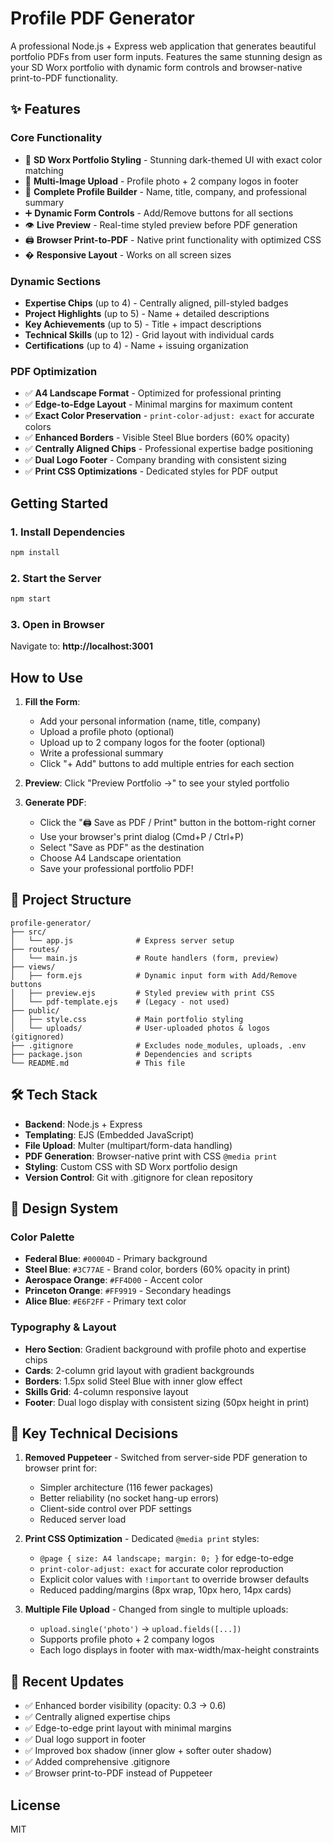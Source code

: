 # Profile PDF Generator

A professional Node.js + Express web application that generates beautiful portfolio PDFs from user form inputs. Features the same stunning design as your SD Worx portfolio with dynamic form controls and browser-native print-to-PDF functionality.

## ✨ Features

### Core Functionality

- 🎨 **SD Worx Portfolio Styling** - Stunning dark-themed UI with exact color matching
- 📸 **Multi-Image Upload** - Profile photo + 2 company logos in footer
- 📝 **Complete Profile Builder** - Name, title, company, and professional summary
- ➕ **Dynamic Form Controls** - Add/Remove buttons for all sections
- 👁️ **Live Preview** - Real-time styled preview before PDF generation
- 🖨️ **Browser Print-to-PDF** - Native print functionality with optimized CSS
- � **Responsive Layout** - Works on all screen sizes

### Dynamic Sections

- **Expertise Chips** (up to 4) - Centrally aligned, pill-styled badges
- **Project Highlights** (up to 5) - Name + detailed descriptions
- **Key Achievements** (up to 5) - Title + impact descriptions
- **Technical Skills** (up to 12) - Grid layout with individual cards
- **Certifications** (up to 4) - Name + issuing organization

### PDF Optimization

- ✅ **A4 Landscape Format** - Optimized for professional printing
- ✅ **Edge-to-Edge Layout** - Minimal margins for maximum content
- ✅ **Exact Color Preservation** - `print-color-adjust: exact` for accurate colors
- ✅ **Enhanced Borders** - Visible Steel Blue borders (60% opacity)
- ✅ **Centrally Aligned Chips** - Professional expertise badge positioning
- ✅ **Dual Logo Footer** - Company branding with consistent sizing
- ✅ **Print CSS Optimizations** - Dedicated styles for PDF output

## Getting Started

### 1. Install Dependencies

```bash
npm install
```

### 2. Start the Server

```bash
npm start
```

### 3. Open in Browser

Navigate to: **http://localhost:3001**

## How to Use

1. **Fill the Form**:

   - Add your personal information (name, title, company)
   - Upload a profile photo (optional)
   - Upload up to 2 company logos for the footer (optional)
   - Write a professional summary
   - Click "+ Add" buttons to add multiple entries for each section

2. **Preview**: Click "Preview Portfolio →" to see your styled portfolio

3. **Generate PDF**:
   - Click the "🖨️ Save as PDF / Print" button in the bottom-right corner
   - Use your browser's print dialog (Cmd+P / Ctrl+P)
   - Select "Save as PDF" as the destination
   - Choose A4 Landscape orientation
   - Save your professional portfolio PDF!

## 📁 Project Structure

```text
profile-generator/
├── src/
│   └── app.js              # Express server setup
├── routes/
│   └── main.js             # Route handlers (form, preview)
├── views/
│   ├── form.ejs            # Dynamic input form with Add/Remove buttons
│   ├── preview.ejs         # Styled preview with print CSS
│   └── pdf-template.ejs    # (Legacy - not used)
├── public/
│   ├── style.css           # Main portfolio styling
│   └── uploads/            # User-uploaded photos & logos (gitignored)
├── .gitignore              # Excludes node_modules, uploads, .env
├── package.json            # Dependencies and scripts
└── README.md               # This file
```

## 🛠️ Tech Stack

- **Backend**: Node.js + Express
- **Templating**: EJS (Embedded JavaScript)
- **File Upload**: Multer (multipart/form-data handling)
- **PDF Generation**: Browser-native print with CSS `@media print`
- **Styling**: Custom CSS with SD Worx portfolio design
- **Version Control**: Git with .gitignore for clean repository

## 🎨 Design System

### Color Palette

- **Federal Blue**: `#00004D` - Primary background
- **Steel Blue**: `#3C77AE` - Brand color, borders (60% opacity in print)
- **Aerospace Orange**: `#FF4D00` - Accent color
- **Princeton Orange**: `#FF9919` - Secondary headings
- **Alice Blue**: `#E6F2FF` - Primary text color

### Typography & Layout

- **Hero Section**: Gradient background with profile photo and expertise chips
- **Cards**: 2-column grid layout with gradient backgrounds
- **Borders**: 1.5px solid Steel Blue with inner glow effect
- **Skills Grid**: 4-column responsive layout
- **Footer**: Dual logo display with consistent sizing (50px height in print)

## 🔧 Key Technical Decisions

1. **Removed Puppeteer** - Switched from server-side PDF generation to browser print for:

   - Simpler architecture (116 fewer packages)
   - Better reliability (no socket hang-up errors)
   - Client-side control over PDF settings
   - Reduced server load

2. **Print CSS Optimization** - Dedicated `@media print` styles:

   - `@page { size: A4 landscape; margin: 0; }` for edge-to-edge
   - `print-color-adjust: exact` for accurate color reproduction
   - Explicit color values with `!important` to override browser defaults
   - Reduced padding/margins (8px wrap, 10px hero, 14px cards)

3. **Multiple File Upload** - Changed from single to multiple uploads:
   - `upload.single('photo')` → `upload.fields([...])`
   - Supports profile photo + 2 company logos
   - Each logo displays in footer with max-width/max-height constraints

## 📝 Recent Updates

- ✅ Enhanced border visibility (opacity: 0.3 → 0.6)
- ✅ Centrally aligned expertise chips
- ✅ Edge-to-edge print layout with minimal margins
- ✅ Dual logo support in footer
- ✅ Improved box shadow (inner glow + softer outer shadow)
- ✅ Added comprehensive .gitignore
- ✅ Browser print-to-PDF instead of Puppeteer

## License

MIT
